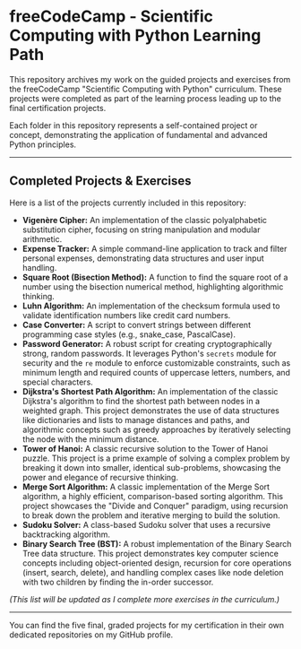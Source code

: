 # freeCodeCamp - Scientific Computing with Python Learning Path

This repository archives my work on the guided projects and exercises from the freeCodeCamp "Scientific Computing with Python" curriculum. These projects were completed as part of the learning process leading up to the final certification projects.

Each folder in this repository represents a self-contained project or concept, demonstrating the application of fundamental and advanced Python principles.

---

## Completed Projects & Exercises

Here is a list of the projects currently included in this repository:

*   **Vigenère Cipher:** An implementation of the classic polyalphabetic substitution cipher, focusing on string manipulation and modular arithmetic.
*   **Expense Tracker:** A simple command-line application to track and filter personal expenses, demonstrating data structures and user input handling.
*   **Square Root (Bisection Method):** A function to find the square root of a number using the bisection numerical method, highlighting algorithmic thinking.
*   **Luhn Algorithm:** An implementation of the checksum formula used to validate identification numbers like credit card numbers.
*   **Case Converter:** A script to convert strings between different programming case styles (e.g., snake_case, PascalCase).
*   **Password Generator:** A robust script for creating cryptographically strong, random passwords. It leverages Python's `secrets` module for security and the `re` module to enforce customizable constraints, such as minimum length and required counts of uppercase letters, numbers, and special characters.
*   **Dijkstra's Shortest Path Algorithm:** An implementation of the classic Dijkstra's algorithm to find the shortest path between nodes in a weighted graph. This project demonstrates the use of data structures like dictionaries and lists to manage distances and paths, and algorithmic concepts such as greedy approaches by iteratively selecting the node with the minimum distance.
*   **Tower of Hanoi:** A classic recursive solution to the Tower of Hanoi puzzle. This project is a prime example of solving a complex problem by breaking it down into smaller, identical sub-problems, showcasing the power and elegance of recursive thinking.
*   **Merge Sort Algorithm:** A classic implementation of the Merge Sort algorithm, a highly efficient, comparison-based sorting algorithm. This project showcases the "Divide and Conquer" paradigm, using recursion to break down the problem and iterative merging to build the solution.
*   **Sudoku Solver:** A class-based Sudoku solver that uses a  recursive backtracking algorithm.
*   **Binary Search Tree (BST):** A robust implementation of the Binary Search Tree data structure. This project demonstrates key computer science concepts including object-oriented design, recursion for core operations (insert, search, delete), and handling complex cases like node deletion with two children by finding the in-order successor.


*(This list will be updated as I complete more exercises in the curriculum.)*

---

You can find the five final, graded projects for my certification in their own dedicated repositories on my GitHub profile.
